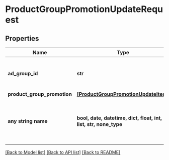 # ProductGroupPromotionUpdateRequest


## Properties
Name | Type | Description | Notes
------------ | ------------- | ------------- | -------------
**ad_group_id** | **str** | ID of the ad group the product group belongs to. | 
**product_group_promotion** | [**[ProductGroupPromotionUpdateItem]**](ProductGroupPromotionUpdateItem.md) |  | 
**any string name** | **bool, date, datetime, dict, float, int, list, str, none_type** | any string name can be used but the value must be the correct type | [optional]

[[Back to Model list]](../README.md#documentation-for-models) [[Back to API list]](../README.md#documentation-for-api-endpoints) [[Back to README]](../README.md)


